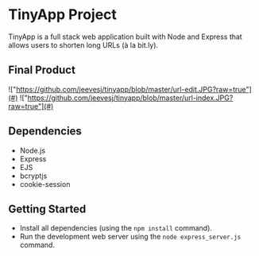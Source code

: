 # TinyApp Project

TinyApp is a full stack web application built with Node and Express that allows users to shorten long URLs (à la bit.ly).

## Final Product

!["https://github.com/jeevesj/tinyapp/blob/master/url-edit.JPG?raw=true"](#)
!["https://github.com/jeevesj/tinyapp/blob/master/url-index.JPG?raw=true"](#)

## Dependencies

- Node.js
- Express
- EJS
- bcryptjs
- cookie-session

## Getting Started

- Install all dependencies (using the `npm install` command).
- Run the development web server using the `node express_server.js` command.